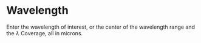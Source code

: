 # Wavelength

Enter the wavelength of interest, or the center of the wavelength range and the $\lambda$ Coverage, all in microns.


